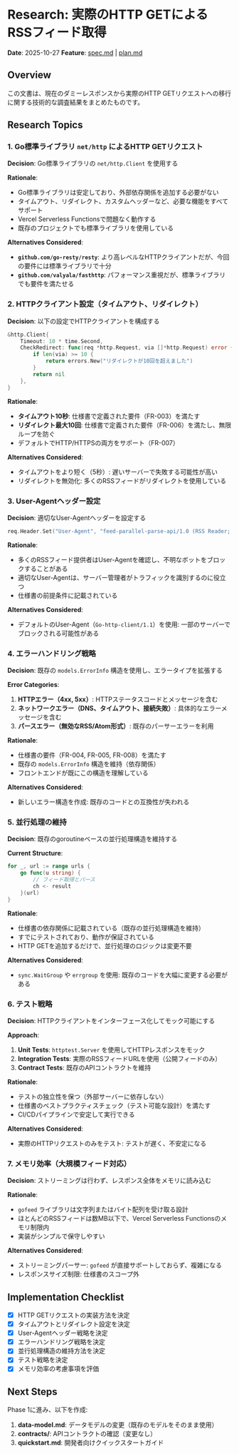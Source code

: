 # Research: 実際のHTTP GETによるRSSフィード取得

**Date**: 2025-10-27
**Feature**: [spec.md](spec.md) | [plan.md](plan.md)

## Overview

この文書は、現在のダミーレスポンスから実際のHTTP GETリクエストへの移行に関する技術的な調査結果をまとめたものです。

## Research Topics

### 1. Go標準ライブラリ `net/http` によるHTTP GETリクエスト

**Decision**: Go標準ライブラリの `net/http.Client` を使用する

**Rationale**:

- Go標準ライブラリは安定しており、外部依存関係を追加する必要がない
- タイムアウト、リダイレクト、カスタムヘッダーなど、必要な機能をすべてサポート
- Vercel Serverless Functionsで問題なく動作する
- 既存のプロジェクトでも標準ライブラリを使用している

**Alternatives Considered**:

- **`github.com/go-resty/resty`**: より高レベルなHTTPクライアントだが、今回の要件には標準ライブラリで十分
- **`github.com/valyala/fasthttp`**: パフォーマンス重視だが、標準ライブラリでも要件を満たせる

### 2. HTTPクライアント設定（タイムアウト、リダイレクト）

**Decision**: 以下の設定でHTTPクライアントを構成する

```go
&http.Client{
    Timeout: 10 * time.Second,
    CheckRedirect: func(req *http.Request, via []*http.Request) error {
        if len(via) >= 10 {
            return errors.New("リダイレクトが10回を超えました")
        }
        return nil
    },
}
```

**Rationale**:

- **タイムアウト10秒**: 仕様書で定義された要件（FR-003）を満たす
- **リダイレクト最大10回**: 仕様書で定義された要件（FR-006）を満たし、無限ループを防ぐ
- デフォルトでHTTP/HTTPSの両方をサポート（FR-007）

**Alternatives Considered**:

- タイムアウトをより短く（5秒）: 遅いサーバーで失敗する可能性が高い
- リダイレクトを無効化: 多くのRSSフィードがリダイレクトを使用している

### 3. User-Agentヘッダー設定

**Decision**: 適切なUser-Agentヘッダーを設定する

```go
req.Header.Set("User-Agent", "feed-parallel-parse-api/1.0 (RSS Reader; +https://github.com/...)")
```

**Rationale**:

- 多くのRSSフィード提供者はUser-Agentを確認し、不明なボットをブロックすることがある
- 適切なUser-Agentは、サーバー管理者がトラフィックを識別するのに役立つ
- 仕様書の前提条件に記載されている

**Alternatives Considered**:

- デフォルトのUser-Agent（`Go-http-client/1.1`）を使用: 一部のサーバーでブロックされる可能性がある

### 4. エラーハンドリング戦略

**Decision**: 既存の `models.ErrorInfo` 構造を使用し、エラータイプを拡張する

**Error Categories**:

1. **HTTPエラー（4xx, 5xx）**: HTTPステータスコードとメッセージを含む
2. **ネットワークエラー（DNS、タイムアウト、接続失敗）**: 具体的なエラーメッセージを含む
3. **パースエラー（無効なRSS/Atom形式）**: 既存のパーサーエラーを利用

**Rationale**:

- 仕様書の要件（FR-004, FR-005, FR-008）を満たす
- 既存の `models.ErrorInfo` 構造を維持（依存関係）
- フロントエンドが既にこの構造を理解している

**Alternatives Considered**:

- 新しいエラー構造を作成: 既存のコードとの互換性が失われる

### 5. 並行処理の維持

**Decision**: 既存のgoroutineベースの並行処理構造を維持する

**Current Structure**:

```go
for _, url := range urls {
    go func(u string) {
        // フィード取得とパース
        ch <- result
    }(url)
}
```

**Rationale**:

- 仕様書の依存関係に記載されている（既存の並行処理構造を維持）
- すでにテストされており、動作が保証されている
- HTTP GETを追加するだけで、並行処理のロジックは変更不要

**Alternatives Considered**:

- `sync.WaitGroup` や `errgroup` を使用: 既存のコードを大幅に変更する必要がある

### 6. テスト戦略

**Decision**: HTTPクライアントをインターフェース化してモック可能にする

**Approach**:

1. **Unit Tests**: `httptest.Server` を使用してHTTPレスポンスをモック
2. **Integration Tests**: 実際のRSSフィードURLを使用（公開フィードのみ）
3. **Contract Tests**: 既存のAPIコントラクトを維持

**Rationale**:

- テストの独立性を保つ（外部サーバーに依存しない）
- 仕様書のベストプラクティスチェック（テスト可能な設計）を満たす
- CI/CDパイプラインで安定して実行できる

**Alternatives Considered**:

- 実際のHTTPリクエストのみをテスト: テストが遅く、不安定になる

### 7. メモリ効率（大規模フィード対応）

**Decision**: ストリーミングは行わず、レスポンス全体をメモリに読み込む

**Rationale**:

- `gofeed` ライブラリは文字列またはバイト配列を受け取る設計
- ほとんどのRSSフィードは数MB以下で、Vercel Serverless Functionsのメモリ制限内
- 実装がシンプルで保守しやすい

**Alternatives Considered**:

- ストリーミングパーサー: `gofeed` が直接サポートしておらず、複雑になる
- レスポンスサイズ制限: 仕様書のスコープ外

## Implementation Checklist

- [x] HTTP GETリクエストの実装方法を決定
- [x] タイムアウトとリダイレクト設定を決定
- [x] User-Agentヘッダー戦略を決定
- [x] エラーハンドリング戦略を決定
- [x] 並行処理構造の維持方法を決定
- [x] テスト戦略を決定
- [x] メモリ効率の考慮事項を評価

## Next Steps

Phase 1に進み、以下を作成:

1. **data-model.md**: データモデルの変更（既存のモデルをそのまま使用）
2. **contracts/**: APIコントラクトの確認（変更なし）
3. **quickstart.md**: 開発者向けクイックスタートガイド